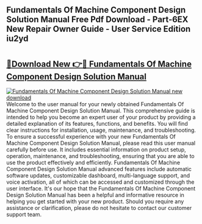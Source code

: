 ## Fundamentals Of Machine Component Design Solution Manual Free Pdf Download - Part-6EX New Repair Owner Guide - User Service Edition iu2yd

# <h2><a href="http://bc23879.oget.top/?id=Fundamentals+Of+Machine+Component+Design+Solution+Manual">🔗Download New 👉🔴 Fundamentals Of Machine Component Design Solution Manual</a></h2>

[![Fundamentals Of Machine Component Design Solution Manual new download](https://i.imgur.com/5g1atiW.png)](http://bc23879.oget.top/?id=Fundamentals+Of+Machine+Component+Design+Solution+Manual)
Welcome to the user manual for your newly obtained Fundamentals Of Machine Component Design Solution Manual. This comprehensive guide is intended to help you become an expert user of your product by providing a detailed explanation of its features, functions, and benefits. You will find clear instructions for installation, usage, maintenance, and troubleshooting. To ensure a successful experience with your new Fundamentals Of Machine Component Design Solution Manual, please read this user manual carefully before use. It includes essential information on product setup, operation, maintenance, and troubleshooting, ensuring that you are able to use the product effectively and efficiently. Fundamentals Of Machine Component Design Solution Manual advanced features include automatic software updates, customizable dashboard, multi-language support, and voice activation, all of which can be accessed and customized through the user interface. It's our hope that the Fundamentals Of Machine Component Design Solution Manual has been a helpful and informative resource in helping you get started with your new product. Should you require any assistance or clarification, please do not hesitate to contact our customer support team.
